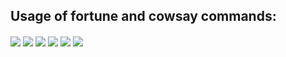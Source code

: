 <!-- Author: Aman Kumar -->
<!-- Created Date: 07-Aug-2025 -->
## Usage of fortune and cowsay commands:

####
![](https://github.com/amancs1422/Practice_Shell_Scripting/blob/a513073d7749af66fb363da3aa10b8ee58c567f1/Images/Fortune_Cowsay1.jpg)
![](https://github.com/amancs1422/Practice_Shell_Scripting/blob/a513073d7749af66fb363da3aa10b8ee58c567f1/Images/Fortune_Cowsay2.jpg)
![](https://github.com/amancs1422/Practice_Shell_Scripting/blob/a513073d7749af66fb363da3aa10b8ee58c567f1/Images/Fortune_Cowsay3.jpg)
![](https://github.com/amancs1422/Practice_Shell_Scripting/blob/a513073d7749af66fb363da3aa10b8ee58c567f1/Images/Fortune_Cowsay4.jpg)
![](https://github.com/amancs1422/Practice_Shell_Scripting/blob/a513073d7749af66fb363da3aa10b8ee58c567f1/Images/Fortune_Cowsay5.jpg)
![](https://github.com/amancs1422/Practice_Shell_Scripting/blob/a513073d7749af66fb363da3aa10b8ee58c567f1/Images/Fortune_Cowsay6.jpg)

####
####
####
####
####
####
